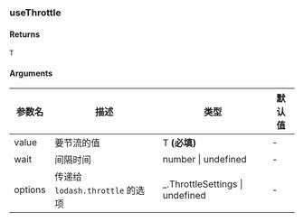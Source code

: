 ### useThrottle

#### Returns

`T`

#### Arguments

| 参数名  | 描述                            | 类型                             | 默认值 |
| ------- | ------------------------------- | -------------------------------- | ------ |
| value   | 要节流的值                      | T **(必填)**                     | -      |
| wait    | 间隔时间                        | number \| undefined              | -      |
| options | 传递给 `lodash.throttle` 的选项 | \_.ThrottleSettings \| undefined | -      |
